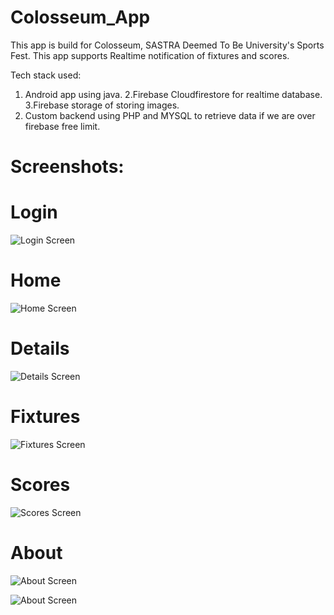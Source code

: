# Colosseum_App
This app is build for Colosseum, SASTRA Deemed To Be University's Sports Fest.
This app supports Realtime notification of fixtures and scores.

Tech stack used:
1. Android app using java.
2.Firebase Cloudfirestore for realtime database.
3.Firebase storage of storing images.
4. Custom backend using PHP and MYSQL to retrieve data if we are over firebase free limit.

# Screenshots:
  # Login 
  ![Login Screen](https://drive.google.com/uc?id=12Qb9RNG6L06v-90hpjRCrVhZT8hxGceK)

  # Home
  ![Home Screen](https://drive.google.com/uc?id=1u1McM6nBUFbzfQ97WAst5Gpjj1uKxIni)
  
  # Details
  ![Details Screen](https://drive.google.com/uc?id=1RCswMq0qpqBkwklCsWjaJbGyvbHNsICt)
  
  # Fixtures
  ![Fixtures Screen](https://drive.google.com/uc?id=1WMrddJCz3fScPCXJuFMqv50-K6Q7tD1i)
  
  # Scores
  ![Scores Screen](https://drive.google.com/uc?id=1mUhsMETutZDiuG3tF_2NHrUU6X8KtIz0)
  
  # About
  ![About Screen](https://drive.google.com/uc?id=1ROTX0wbVgdlpYVHDwTuaeaD-8LOxIhop)
  
  ![About Screen](https://drive.google.com/uc?id=1qNE5jmninaVmJ0BiNGqDSFG7KsK0xWEE)
  
  

